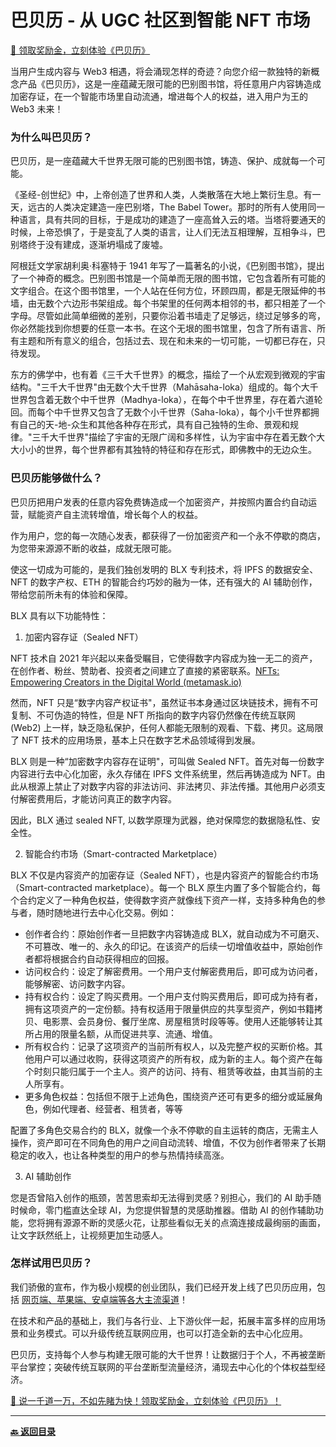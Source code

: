 # 巴贝历 - 从 UGC 社区到智能 NFT 市场

[🎁 领取奖励金，立刻体验《巴贝历》](https://u.babely.cc)

当用户生成内容与 Web3 相遇，将会涌现怎样的奇迹？向您介绍一款独特的新概念产品《巴贝历》，这是一座蕴藏无限可能的巴别图书馆，将任意用户内容铸造成加密存证，在一个智能市场里自动流通，增进每个人的权益，进入用户为王的 Web3 未来！

### 为什么叫巴贝历？

巴贝历，是一座蕴藏大千世界无限可能的巴别图书馆，铸造、保护、成就每一个可能。

《圣经-创世纪》中，上帝创造了世界和人类，人类散落在大地上繁衍生息。有一天，远古的人类决定建造一座巴别塔，The Babel Tower。那时的所有人使用同一种语言，具有共同的目标，于是成功的建造了一座高耸入云的塔。当塔将要通天的时候，上帝恐惧了，于是变乱了人类的语言，让人们无法互相理解，互相争斗，巴别塔终于没有建成，逐渐坍塌成了废墟。

阿根廷文学家胡利奥·科塞特于 1941 年写了一篇著名的小说，《巴别图书馆》，提出了一个神奇的概念。巴别图书馆是一个简单而无限的图书馆，它包含着所有可能的文字组合。在这个图书馆里，一个人站在任何方位，环顾四周，都是无限延伸的书墙，由无数个六边形书架组成。每个书架里的任何两本相邻的书，都只相差了一个字母。尽管如此简单细微的差别，只要你沿着书墙走了足够远，绕过足够多的弯，你必然能找到你想要的任意一本书。在这个无垠的图书馆里，包含了所有语言、所有主题和所有意义的组合，包括过去、现在和未来的一切可能，一切都已存在，只待发现。

东方的佛学中，也有着《三千大千世界》的概念，描绘了一个从宏观到微观的宇宙结构。"三千大千世界"由无数个大千世界（Mahāsaha-loka）组成的。每个大千世界包含着无数个中千世界（Madhya-loka），在每个中千世界里，存在着六道轮回。而每个中千世界又包含了无数个小千世界（Saha-loka），每个小千世界都拥有自己的天-地-众生和其他各种存在形式，具有自己独特的生命、景观和规律。"三千大千世界"描绘了宇宙的无限广阔和多样性，认为宇宙中存在着无数个大大小小的世界，每个世界都有其独特的特征和存在形式，即佛教中的无边众生。

### 巴贝历能够做什么？

巴贝历把用户发表的任意内容免费铸造成一个加密资产，并按照内置合约自动运营，赋能资产自主流转增值，增长每个人的权益。

作为用户，您的每一次随心发表，都获得了一份加密资产和一个永不停歇的商店，为您带来源源不断的收益，成就无限可能。

使这一切成为可能的，是我们独创发明的 BLX 专利技术，将 IPFS 的数据安全、 NFT 的数字产权、ETH 的智能合约巧妙的融为一体，还有强大的 AI 辅助创作，带给您前所未有的体验和保障。

BLX 具有以下功能特性：

1. 加密内容存证（Sealed NFT）

NFT 技术自 2021 年兴起以来备受瞩目，它使得数字内容成为独一无二的资产，在创作者、粉丝、赞助者、投资者之间建立了直接的紧密联系。[NFTs: Empowering Creators in the Digital World (metamask.io)](https://learn.metamask.io/lessons/nfts-and-creators)

然而，NFT 只是“数字内容产权证书"，虽然证书本身通过区块链技术，拥有不可复制、不可伪造的特性，但是 NFT 所指向的数字内容仍然像在传统互联网 (Web2) 上一样，缺乏隐私保护，任何人都能无限制的观看、下载、拷贝。这局限了 NFT 技术的应用场景，基本上只在数字艺术品领域得到发展。

BLX 则是一种“加密数字内容存在证明"，可叫做 Sealed NFT。首先对每一份数字内容进行去中心化加密，永久存储在 IPFS 文件系统里，然后再铸造成为 NFT。由此从根源上禁止了对数字内容的非法访问、非法拷贝、非法传播。其他用户必须支付解密费用后，才能访问真正的数字内容。

因此，BLX 通过 sealed NFT, 以数学原理为武器，绝对保障您的数据隐私性、安全性。

2. 智能合约市场（Smart-contracted Marketplace）

BLX 不仅是内容资产的加密存证（Sealed NFT），也是内容资产的智能合约市场（Smart-contracted marketplace）。每一个 BLX 原生内置了多个智能合约，每个合约定义了一种角色权益，使得数字资产就像线下资产一样，支持多种角色的参与者，随时随地进行去中心化交易。例如：

- 创作者合约：原始创作者一旦把数字内容铸造成 BLX，就自动成为不可磨灭、不可篡改、唯一的、永久的印记。在该资产的后续一切增值收益中，原始创作者都将根据合约自动获得相应的回报。
- 访问权合约：设定了解密费用。一个用户支付解密费用后，即可成为访问者，能够解密、访问数字内容。
- 持有权合约：设定了购买费用。一个用户支付购买费用后，即可成为持有者，拥有这项资产的一定份额。持有权适用于限量供应的共享型资产，例如书籍拷贝、电影票、会员身份、餐厅坐席、房屋租赁时段等等。使用人还能够转让其所占用的限量名额，从而促进共享、流通、增值。
- 所有权合约：记录了这项资产的当前所有权人，以及完整产权的买断价格。其他用户可以通过收购，获得这项资产的所有权，成为新的主人。每个资产在每个时刻只能归属于一个主人。资产的访问、持有、租赁等收益，由其当前的主人所享有。
- 更多角色权益：包括但不限于上述角色，围绕资产还可有更多的细分或延展角色，例如代理者、经营者、租赁者，等等

配置了多角色交易合约的 BLX，就像一个永不停歇的自主运转的商店，无需主人操作，资产即可在不同角色的用户之间自动流转、增值，不仅为创作者带来了长期稳定的收入，也让各种类型的用户的参与热情持续高涨。

3. AI 辅助创作

您是否曾陷入创作的瓶颈，苦苦思索却无法得到灵感？别担心，我们的 AI 助手随时候命，零门槛直达全球 AI，为您提供智慧的灵感助推器。借助 AI 的创作辅助功能，您将拥有源源不断的灵感火花，让那些看似无关的点滴连接成最绚丽的画面，让文字跃然纸上，让视频更加生动感人。

### 怎样试用巴贝历？

我们骄傲的宣布，作为极小规模的创业团队，我们已经开发上线了巴贝历应用，包括 [网页端、苹果端、安卓端等各大主流渠道](https://links.babelyx.com)！

在技术和产品的基础上，我们与各行业、上下游伙伴一起，拓展丰富多样的应用场景和业务模式。可以升级传统互联网应用，也可以打造全新的去中心化应用。

巴贝历，支持每个人参与构建无限可能的大千世界！让数据归于个人，不再被垄断平台掌控；突破传统互联网的平台垄断型流量经济，涌现去中心化的个体权益型经济。

[🎁 说一千道一万，不如先睹为快！领取奖励金，立刻体验《巴贝历》！](https://u.babely.cc)

---

**[🔙️ 返回目录](./home.md)**
